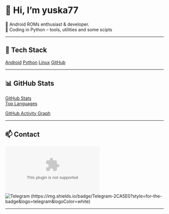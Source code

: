 # 👋 Hi, I’m yuska77 

📱 Android ROMs enthusiast & developer.  
🐍 Coding in Python – tools, utilities and some scipts

---

## 🔧 Tech Stack
[Android](https://img.shields.io/badge/Android-ROMs-3DDC84?style=for-the-badge&logo=android&logoColor=white)
[Python](https://img.shields.io/badge/Python-Tools-3776AB?style=for-the-badge&logo=python&logoColor=white)
[Linux](https://img.shields.io/badge/Linux-Dev-2C8EBB?style=for-the-badge&logo=linux&logoColor=white)
[GitHub](https://img.shields.io/badge/GitHub-Projects-181717?style=for-the-badge&logo=github&logoColor=white)

---

## 📊 GitHub Stats

[GitHub Stats](https://github-readme-stats.vercel.app/api?username=yuska77&show_icons=true&theme=tokyonight&hide=contribs,prs)  
[Top Languages](https://github-readme-stats.vercel.app/api/top-langs/?username=yuska77&layout=compact&theme=tokyonight)

[GitHub Activity Graph](https://activity-graph.herokuapp.com/graph?username=yuska77&theme=react-dark)

---

## 📫 Contact
![Email (https://img.shields.io/badge/Email-D14836?style=for-the-badge&logo=gmail&logoColor=white)](mailto:your_email@example.com)
![Telegram (https://img.shields.io/badge/Telegram-2CA5E0?style=for-the-badge&logo=telegram&logoColor=white)](https://t.me/your_username)

---
